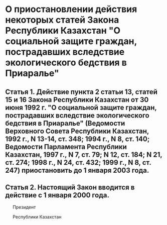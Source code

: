 # О приостановлении действия некоторых статей Закона Республики Казахстан "О социальной защите граждан, пострадавших вследствие экологического бедствия в Приаралье"

## Статья 1. Действие пункта 2 статьи 13, статей 15 и 16 Закона Республики Казахстан от 30 июня 1992 г. "О социальной защите граждан, пострадавших вследствие экологического бедствия в Приаралье" (Ведомости Верховного Совета Республики Казахстан, 1992 г., N 13-14, ст. 348; 1994 г., N 8, ст. 140; Ведомости Парламента Республики Казахстан, 1997 г., N 7, ст. 79; N 12, ст. 184; N 21, ст. 274; 1998 г., N 24, ст. 432; 1999 г., N 8, ст. 247) приостановить до 1 января 2003 года.

## Статья 2. Настоящий Закон вводится в действие с 1 января 2000 года.

      Президент

      Республики Казахстан


